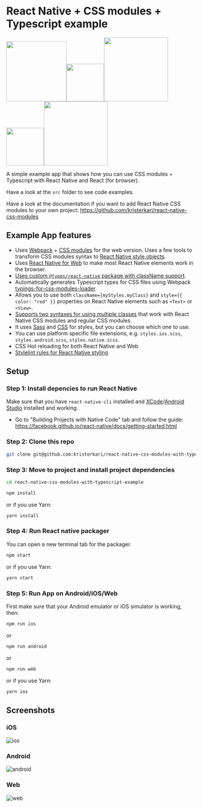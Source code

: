 # React Native + CSS modules + Typescript example

<img src="images/react-native-logo.png" width="160"><img src="images/plus.svg" width="100"><img src="images/css-modules-logo.svg" width="170"><img src="images/plus.svg" width="100"><img src="images/typescript-logo.svg" width="170">

A simple example app that shows how you can use CSS modules + Typescript with React Native and React (for browser).

Have a look at the `src` folder to see code examples.

Have a look at the documentation if you want to add React Native CSS modules to your own project:
https://github.com/kristerkari/react-native-css-modules

## Example App features

* Uses [Webpack](https://webpack.js.org/) + [CSS modules](https://github.com/css-modules/css-modules) for the web version. Uses a few tools to transform CSS modules syntax to [React Native style objects](https://facebook.github.io/react-native/docs/style.html).
* Uses [React Native for Web](https://github.com/necolas/react-native-web) to make most React Native elements work in the browser.
* [Uses custom `@types/react-native` package with className support](https://github.com/kristerkari/react-native-types-for-css-modules).
* Automatically generates Typescript types for CSS files using Webpack [typings-for-css-modules-loader](https://github.com/Jimdo/typings-for-css-modules-loader).
* Allows you to use both `className={myStyles.myClass}` and `style={{ color: "red" }}` properties on React Native elements such as `<Text>` or `<View>`.
* [Supports two syntaxes for using multiple classes](https://github.com/kristerkari/babel-plugin-react-native-classname-to-style#multiple-classes) that work with React Native CSS modules and regular CSS modules.
* It uses [Sass](src/Buttons.scss) and [CSS](src/ProfileCard.css) for styles, but you can choose which one to use.
* You can use platform specific file extensions, e.g. `styles.ios.scss`, `styles.android.scss`, `styles.native.scss`.
* CSS Hot reloading for both React Native and Web
* [Stylelint rules for React Native styling](https://github.com/kristerkari/stylelint-config-react-native-css-modules)

## Setup

### Step 1: Install depencies to run React Native

Make sure that you have `react-native-cli` installed and [XCode](https://developer.apple.com/xcode/)/[Android Studio](https://developer.android.com/studio/index.html) installed and working.

* Go to "Building Projects with Native Code" tab and follow the guide: https://facebook.github.io/react-native/docs/getting-started.html

### Step 2: Clone this repo

```sh
git clone git@github.com:kristerkari/react-native-css-modules-with-typescript-example.git
```

### Step 3: Move to project and install project dependencies

```sh
cd react-native-css-modules-with-typescript-example
```

```sh
npm install
```

or if you use Yarn:

```sh
yarn install
```

### Step 4: Run React native packager

You can open a new terminal tab for the packager.

```sh
npm start
```

or if you use Yarn:

```sh
yarn start
```

### Step 5: Run App on Android/iOS/Web

First make sure that your Android emulator or iOS simulator is working, then:

```sh
npm run ios
```

or

```sh
npm run android
```

or

```sh
npm run web
```

or if you use Yarn:

```sh
yarn ios
```

## Screenshots

### iOS

![ios](screenshots/ios.png "iOS")

### Android

![android](screenshots/android.png "Android")

### Web

![web](screenshots/web.png "Web")
